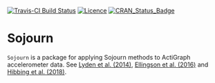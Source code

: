 <!-- README.md is generated from README.Rmd. Please edit that file -->

[![Travis-CI Build
Status](https://travis-ci.org/paulhibbing/Sojourn.svg?branch=master)](https://travis-ci.org/paulhibbing/Sojourn)
[![Licence](https://img.shields.io/badge/licence-GPL--3-blue.svg)](https://www.gnu.org/licenses/gpl-3.0.en.html)
[![CRAN\_Status\_Badge](http://www.r-pkg.org/badges/version/Sojourn)](https://cran.r-project.org/package=Sojourn)

# Sojourn

`Sojourn` is a package for applying Sojourn methods to ActiGraph
accelerometer data. See [Lyden et al.
(2014)](https://www.ncbi.nlm.nih.gov/pubmed/23860415), [Ellingson et al.
(2016)](https://www.ncbi.nlm.nih.gov/pubmed/?term=Validity+of+an+Integrative+Method+for+Processing+Physical+Activity+Data)
and [Hibbing et al.
(2018)](https://www.ncbi.nlm.nih.gov/pubmed/29135657).
